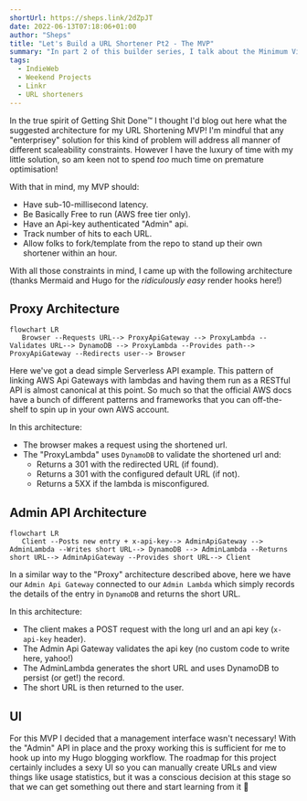 ```yaml
---
shortUrl: https://sheps.link/2dZpJT
date: 2022-06-13T07:18:06+01:00
author: "Sheps"
title: "Let's Build a URL Shortener Pt2 - The MVP"
summary: "In part 2 of this builder series, I talk about the Minimum Viable Product for my URL shortener!"
tags:
  - IndieWeb
  - Weekend Projects
  - Linkr
  - URL shorteners
---
```


In the true spirit of Getting Shit Done™️ I thought I'd blog out here what the suggested architecture for my URL Shortening MVP! I'm mindful that any "enterprisey" solution for this kind of problem will address all manner of different scaleability constraints. However I have the luxury of time with my little solution, so am keen not to spend _too_ much time on premature optimisation!

With that in mind, my MVP should:

- Have sub-10-millisecond latency.
- Be Basically Free to run (AWS free tier only).
- Have an Api-key authenticated "Admin" api.
- Track number of hits to each URL.
- Allow folks to fork/template from the repo to stand up their own shortener within an hour.

With all those constraints in mind, I came up with the following architecture (thanks Mermaid and Hugo for the _ridiculously easy_ render hooks here!)

## Proxy Architecture

```mermaid
flowchart LR
   Browser --Requests URL--> ProxyApiGateway --> ProxyLambda --Validates URL--> DynamoDB --> ProxyLambda --Provides path--> ProxyApiGateway --Redirects user--> Browser
```

Here we've got a dead simple Serverless API example. This pattern of linking AWS Api Gateways with lambdas and having them run as a RESTful API is almost canonical at this point. So much so that the official AWS docs have a bunch of different patterns and frameworks that you can off-the-shelf to spin up in your own AWS account.

In this architecture:

- The browser makes a request using the shortened url.
- The "ProxyLambda" uses `DynamoDB` to validate the shortened url and:
  - Returns a 301 with the redirected URL (if found).
  - Returns a 301 with the configured default URL (if not).
  - Returns a 5XX if the lambda is misconfigured.

## Admin API Architecture

```mermaid
flowchart LR
   Client --Posts new entry + x-api-key--> AdminApiGateway --> AdminLambda --Writes short URL--> DynamoDB --> AdminLambda --Returns short URL--> AdminApiGateway --Provides short URL--> Client
```

In a similar way to the "Proxy" architecture described above, here we have our `Admin Api Gateway` connected to our `Admin Lambda` which simply records the details of the entry in `DynamoDB` and returns the short URL.

In this architecture:

- The client makes a POST request with the long url and an api key (`x-api-key` header).
- The Admin Api Gateway validates the api key (no custom code to write here, yahoo!)
- The AdminLambda generates the short URL and uses DynamoDB to persist (or get!) the record.
- The short URL is then returned to the user.

## UI

For this MVP I decided that a management interface wasn't necessary! With the "Admin" API in place and the proxy working this is sufficient for me to hook up into my Hugo blogging workflow. The roadmap for this project certainly includes a sexy UI so you can manually create URLs and view things like usage statistics, but it was a conscious decision at this stage so that we can get something out there and start learning from it 🥳
